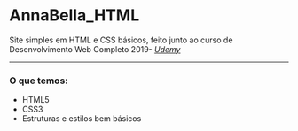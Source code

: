 # AnnaBella_HTML
Site simples em HTML e CSS básicos, feito junto ao curso de Desenvolvimento Web Completo 2019- <em><a href="https://www.udemy.com/">Udemy</a></em>
<hr>

<h3>O que temos:</h3>
<ul>
	<li>HTML5</li>
	<li>CSS3</li>
  <li>Estruturas e estilos bem básicos</li>
</ul>
